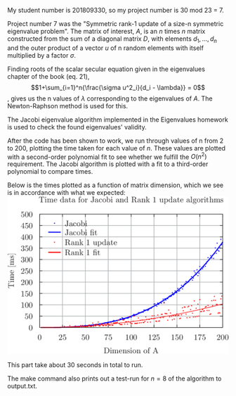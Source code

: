 My student number is 201809330, so my project number is 30 mod 23 = 7.

Project number 7 was the "Symmetric rank-1 update of a size-n symmetric eigenvalue problem".
The matrix of interest, *A*, is an $n$ times $n$ matrix constructed from the sum of a diagonal matrix *D*, with elements ${d_1,...,d_n}$ and the outer product of a vector *u* of n random elements with itself multiplied by a factor $\sigma$.

Finding roots of the scalar secular equation given in the eigenvalues chapter of the book (eq. 21),
$$1+\sum_{i=1}^n{\frac{\sigma u^2_i}{d_i - \lambda}} = 0$$,
gives us the n values of $\lambda$ corresponding to the eigenvalues of *A*. The Newton-Raphson method is used for this.

The Jacobi eigenvalue algorithm implemented in the Eigenvalues homework is used to check the found eigenvalues' validity.

After the code has been shown to work, we run through values of n from 2 to 200, plotting the time taken for each value of $n$. These values are plotted with a second-order polynomial fit to see whether we fulfill the $O(n^2)$ requirement. The Jacobi algorithm is plotted with a fit to a third-order polynomial to compare times.

Below is the times plotted as a function of matrix dimension, which we see is in accordance with what we expected:
![timingcompare.png](timings.png)

This part take about 30 seconds in total to run.

The make command also prints out a test-run for $n=8$ of the algorithm to output.txt.
